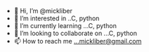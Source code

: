 - 👋 Hi, I’m @mickliber
- 👀 I’m interested in ..C, python
- 🌱 I’m currently learning ...C, python
- 💞️ I’m looking to collaborate on ...C, python
- 📫 How to reach me ...mickliber@gmail.com

<!---
mickliber/mickliber is a ✨ special ✨ repository because its `README.md` (this file) appears on your GitHub profile.
You can click the Preview link to take a look at your changes.
--->
